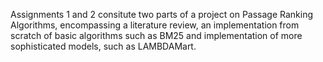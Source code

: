 Assignments 1 and 2 consitute two parts of a project on Passage Ranking Algorithms, encompassing a literature review, an implementation from scratch of basic algorithms such as BM25 and implementation of more sophisticated models, such as LAMBDAMart.
